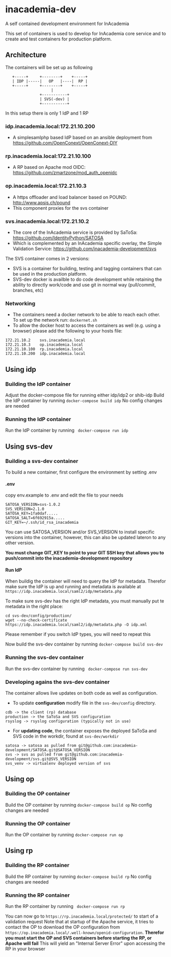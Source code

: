 # inacademia-dev
A self contained development environment for InAcademia

This set of containers is used to develop for InAcademia core service and to create and test containers for production platform.

## Architecture
The containers will be set up as following
```
   +-----+     +--------+    +-----+
   | IDP |-----|   OP   |----|  RP |
   +-----+     +--------+    +-----+
                    |
               +-----------+
               | SVS(-dev) |
               +-----------+
```
In this setup there is only 1 IdP and 1 RP

### idp.inacademia.local:172.21.10.200
* A simplesamlphp based IdP based on an ansible deployment from https://github.com/OpenConext/OpenConext-DIY

### rp.inacademia.local:172.21.10.100
* A RP based on Apache mod OIDC: https://github.com/zmartzone/mod_auth_openidc

### op.inacademia.local:172.21.10.3
* A https offloader and load balancer based on POUND: http://www.apsis.ch/pound
* This component proxies for the svs container

### svs.inacademia.local:172.21.10.2
* The core of the InAcademia service is provided by SaToSa: https://github.com/IdentityPython/SATOSA
* Which is complemented by an InAcademia specific overlay, the Simple Validation Service: https://github.com/inacademia-development/svs

The SVS container comes in 2 versions:
* SVS is a container for building, testing and tagging containers that can be used in the production platform.
* SVS-dev docker is availble to do code development while retaining the ability to directly work/code and use git in normal way (pull/commit, branches, etc)

### Networking
* The containers need a docker network to be able to reach each other. To set up the network run:
```dockernet.sh```
* To allow the docker host to access the containers as well (e.g. using a browser) please add the following to your hosts file:
```
172.21.10.2    svs.inacademia.local
172.21.10.3    op.inacademia.local
172.21.10.100  rp.inacademia.local
172.21.10.200  idp.inacademia.local
```

## Using idp
### Building the IdP container
Adjust the docker-compose file for running either idp/idp2 or shib-idp
Build the IdP container by running
```docker-compose build idp```
No config changes are needed
### Running the IdP container
Run the IdP container by running
``` docker-compose run idp```

## Using svs-dev

### Building a svs-dev container
To build a new container, first configure the environment by setting .env

#### .env
copy env.example to .env and edit the file to your needs
```
SATOSA_VERSION=svs-1.0.2
SVS_VERSION=2.1.0
SATOSA_KEY=1fa0daf.....
SATOSA_SALT=6f692915a.....
GIT_KEY=~/.ssh/id_rsa_inacademia
```
You can use SATOSA_VERSION and/or SVS_VERSION to install specific versions into the container, however, this can also be updated lateron to any other version.

**You must change GIT_KEY to point to your GIT SSH key that allows you to push/commit into the inacademia-development repository**

#### Run IdP
When buildig the container will need to query the IdP for metadata. Therefor make sure the IdP is up and running and metadata is available at
```https://idp.inacademia.local/saml2/idp/metadata.php```

To make sure svs-dev has the right IdP metadata, you must manually put te metadata in the right place:
```
cd svs-dev/config/production/
wget --no-check-certificate https://idp.inacademia.local/saml2/idp/metadata.php -O idp.xml
```
Please remember if you switch IdP types, you will need to repeat this

Now build the svs-dev container by running
```docker-compose build svs-dev```

### Running the svs-dev container
Run the svs-dev container by running
``` docker-compose run svs-dev```

### Developing agains the svs-dev container
The container allows live updates on both code as well as configuration.
* To update **configuration** modify file in the ```svs-dev/config``` directory.
```
cdb -> the client (rp) database
production -> the SaToSa and SVS configuration
rsyslog -> rsyslog configuration (typically not in use)
```
* For **updating code**, the container exposes the deployed SaToSa and SVS code in the workdir, found at ```svs-dev/workdir```

```
satosa -> satosa as pulled from git@github.com:inacademia-development/SATOSA.git@SATOSA_VERSION
svs -> svs as pulled from git@github.com:inacademia-development/svs.git@SVS_VERSION
svs_venv -> virtualenv deployed version of svs
```
## Using op
### Building the OP container
Build the OP container by running
```docker-compose build op```
No config changes are needed
### Running the OP container
Run the OP container by running
```docker-compose run op```

## Using rp
### Building the RP container
Build the RP container by running
```docker-compose build rp```
No config changes are needed
### Running the RP container
Run the RP container by running
``` docker-compose run rp```

You can now go to ```https://rp.inacademia.local/protected/``` to start of a validation request
Note that at startup of the Apache service, it tries to contact the OP to download the OP configuration from
```https://op.inacademia.local/.well-known/openid-configuration```. **Therefor you must start the OP and SVS containers before starting the RP, or Apache will fail** This will yield an "Internal Server Error" upon accessing the RP in your browser





